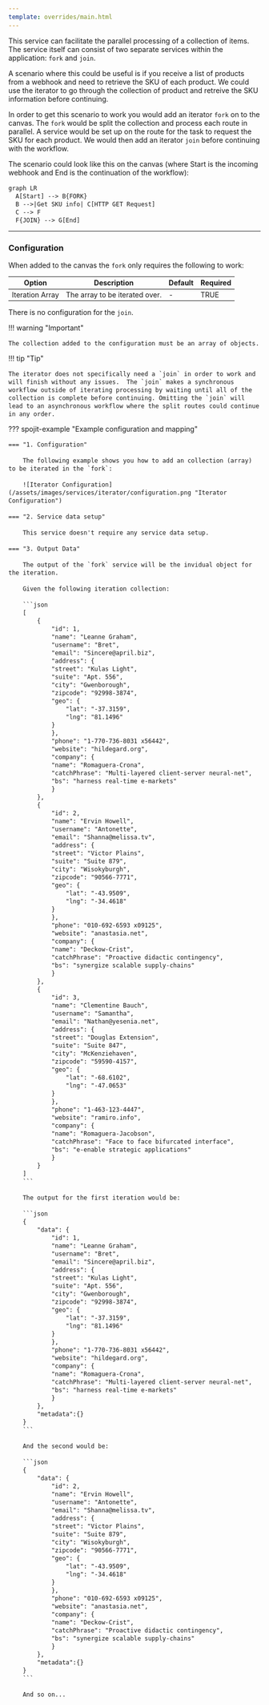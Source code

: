 ```yaml
---
template: overrides/main.html
---
```

This service can facilitate the parallel processing of a collection of items.  The service itself can consist of two separate services within the application: `fork` and `join`.

A scenario where this could be useful is if you receive a list of products from a webhook and need to retrieve the SKU of each product.  We could use the iterator to go through the collection of product and retreive the SKU information before continuing. 

In order to get this scenario to work you would add an iterator `fork` on to the canvas.  The `fork` would be split the collection and process each route in parallel. A service would be set up on the route for the task to request the SKU for each product.  We would then add an iterator `join` before continuing with the workflow.

The scenario could look like this on the canvas (where Start is the incoming webhook and End is the continuation of the workflow):

``` mermaid
graph LR
  A[Start] --> B{FORK}
  B -->|Get SKU info| C[HTTP GET Request]
  C --> F
  F{JOIN} --> G[End]
```
___
### Configuration

When added to the canvas the `fork` only requires the following to work:

| Option | Description | Default | Required |
| ----------- | ----------- | ----------- | ----------- |
| Iteration Array | The array to be iterated over. | - | TRUE |

There is no configuration for the `join`.

!!! warning "Important"

    The collection added to the configuration must be an array of objects.

!!! tip "Tip"

    The iterator does not specifically need a `join` in order to work and will finish without any issues.  The `join` makes a synchronous workflow outside of iterating processing by waiting until all of the collection is complete before continuing. Omitting the `join` will lead to an asynchronous workflow where the split routes could continue in any order.

??? spojit-example "Example configuration and mapping"

    === "1. Configuration"

        The following example shows you how to add an collection (array) to be iterated in the `fork`:

        ![Iterator Configuration](/assets/images/services/iterator/configuration.png "Iterator Configuration")

    === "2. Service data setup"
        
        This service doesn't require any service data setup.
    
    === "3. Output Data"

        The output of the `fork` service will be the invidual object for the iteration.

        Given the following iteration collection:

        ```json
        [
            {
                "id": 1,
                "name": "Leanne Graham",
                "username": "Bret",
                "email": "Sincere@april.biz",
                "address": {
                "street": "Kulas Light",
                "suite": "Apt. 556",
                "city": "Gwenborough",
                "zipcode": "92998-3874",
                "geo": {
                    "lat": "-37.3159",
                    "lng": "81.1496"
                }
                },
                "phone": "1-770-736-8031 x56442",
                "website": "hildegard.org",
                "company": {
                "name": "Romaguera-Crona",
                "catchPhrase": "Multi-layered client-server neural-net",
                "bs": "harness real-time e-markets"
                }
            },
            {
                "id": 2,
                "name": "Ervin Howell",
                "username": "Antonette",
                "email": "Shanna@melissa.tv",
                "address": {
                "street": "Victor Plains",
                "suite": "Suite 879",
                "city": "Wisokyburgh",
                "zipcode": "90566-7771",
                "geo": {
                    "lat": "-43.9509",
                    "lng": "-34.4618"
                }
                },
                "phone": "010-692-6593 x09125",
                "website": "anastasia.net",
                "company": {
                "name": "Deckow-Crist",
                "catchPhrase": "Proactive didactic contingency",
                "bs": "synergize scalable supply-chains"
                }
            },
            {
                "id": 3,
                "name": "Clementine Bauch",
                "username": "Samantha",
                "email": "Nathan@yesenia.net",
                "address": {
                "street": "Douglas Extension",
                "suite": "Suite 847",
                "city": "McKenziehaven",
                "zipcode": "59590-4157",
                "geo": {
                    "lat": "-68.6102",
                    "lng": "-47.0653"
                }
                },
                "phone": "1-463-123-4447",
                "website": "ramiro.info",
                "company": {
                "name": "Romaguera-Jacobson",
                "catchPhrase": "Face to face bifurcated interface",
                "bs": "e-enable strategic applications"
                }
            }
        ]
        ```

        The output for the first iteration would be:

        ```json
        {
            "data": {
                "id": 1,
                "name": "Leanne Graham",
                "username": "Bret",
                "email": "Sincere@april.biz",
                "address": {
                "street": "Kulas Light",
                "suite": "Apt. 556",
                "city": "Gwenborough",
                "zipcode": "92998-3874",
                "geo": {
                    "lat": "-37.3159",
                    "lng": "81.1496"
                }
                },
                "phone": "1-770-736-8031 x56442",
                "website": "hildegard.org",
                "company": {
                "name": "Romaguera-Crona",
                "catchPhrase": "Multi-layered client-server neural-net",
                "bs": "harness real-time e-markets"
                }
            },
            "metadata":{}
        }
        ```

        And the second would be:

        ```json
        {
            "data": {
                "id": 2,
                "name": "Ervin Howell",
                "username": "Antonette",
                "email": "Shanna@melissa.tv",
                "address": {
                "street": "Victor Plains",
                "suite": "Suite 879",
                "city": "Wisokyburgh",
                "zipcode": "90566-7771",
                "geo": {
                    "lat": "-43.9509",
                    "lng": "-34.4618"
                }
                },
                "phone": "010-692-6593 x09125",
                "website": "anastasia.net",
                "company": {
                "name": "Deckow-Crist",
                "catchPhrase": "Proactive didactic contingency",
                "bs": "synergize scalable supply-chains"
                }
            },
            "metadata":{}
        }
        ```

        And so on...